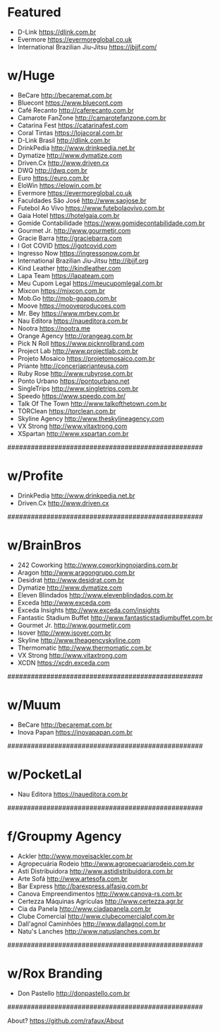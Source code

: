 # Featured

- D-Link https://dlink.com.br
- Evermore https://evermoreglobal.co.uk
- International Brazilian Jiu-Jitsu https://ibjjf.com/

# w/Huge
- BeCare http://becaremat.com.br
- Bluecont https://www.bluecont.com
- Café Recanto http://caferecanto.com.br
- Camarote FanZone http://camarotefanzone.com.br
- Catarina Fest https://catarinafest.com
- Coral Tintas https://lojacoral.com.br
- D-Link Brasil http://dlink.com.br
- DrinkPedia http://www.drinkpedia.net.br
- Dymatize http://www.dymatize.com
- Driven.Cx http://www.driven.cx
- DWQ http://dwq.com.br
- Euro https://euro.com.br
- EloWin https://elowin.com.br
- Evermore https://evermoreglobal.co.uk
- Faculdades São José http://www.saojose.br
- Futebol Ao Vivo https://www.futebolaovivo.com.br
- Gaia Hotel https://hotelgaia.com.br
- Gomide Contabilidade https://www.gomidecontabilidade.com.br
- Gourmet Jr. http://www.gourmetjr.com
- Gracie Barra http://graciebarra.com
- I Got COVID https://igotcovid.com
- Ingresso Now https://ingressonow.com.br
- International Brazilian Jiu-Jitsu http://ibjjf.org
- Kind Leather http://kindleather.com
- Lapa Team https://lapateam.com
- Meu Cupom Legal https://meucupomlegal.com.br
- Mixcon https://mixcon.com.br
- Mob.Go http://mob-goapp.com.br
- Moove https://mooveproducoes.com
- Mr. Bey https://www.mrbey.com.br
- Nau Editora https://naueditora.com.br
- Nootra https://nootra.me
- Orange Agency http://orangeag.com.br
- Pick N Roll https://www.picknrollbrand.com
- Project Lab http://www.projectlab.com.br
- Projeto Mosaico https://projetomosaico.com.br
- Priante http://conceriaprianteusa.com
- Ruby Rose http://www.rubyrose.com.br
- Ponto Urbano https://pontourbano.net
- SingleTrips http://www.singletrips.com.br
- Speedo https://www.speedo.com.br/
- Talk Of The Town http://www.talkofthetown.com.br
- TORClean https://torclean.com.br
- Skyline Agency http://www.theskylineagency.com
- VX Strong http://www.vitaxtrong.com
- XSpartan http://www.xspartan.com.br

##################################################

# w/Profite

- DrinkPedia http://www.drinkpedia.net.br
- Driven.Cx http://www.driven.cx

##################################################

# w/BrainBros
- 242 Coworking http://www.coworkingnojardins.com.br
- Aragon http://www.aragongrupo.com.br
- Desidrat http://www.desidrat.com.br
- Dymatize http://www.dymatize.com
- Eleven Blindados http://www.elevenblindados.com.br
- Exceda http://www.exceda.com
- Exceda Insights http://www.exceda.com/insights
- Fantastic Stadium Buffet http://www.fantasticstadiumbuffet.com.br
- Gourmet Jr. http://www.gourmetjr.com
- Isover http://www.isover.com.br
- Skyline http://www.theagencyskyline.com
- Thermomatic http://www.thermomatic.com.br
- VX Strong http://www.vitaxtrong.com
- XCDN https://xcdn.exceda.com

##################################################

# w/Muum
- BeCare http://becaremat.com.br
- Inova Papan https://inovapapan.com.br

##################################################

# w/PocketLal
- Nau Editora https://naueditora.com.br

##################################################

# f/Groupmy Agency
- Ackler http://www.moveisackler.com.br
- Agropecuária Rodeio http://www.agropecuariarodeio.com.br
- Asti Distribuidora http://www.astidistribuidora.com.br
- Arte Sofá http://www.artesofa.com.br
- Bar Express http://barexpress.alfasig.com.br
- Canova Empreendimentos http://www.canova-rs.com.br
- Certezza Máquinas Agrículas http://www.certezza.agr.br
- Cia da Panela http://www.ciadapanela.com.br
- Clube Comercial http://www.clubecomercialpf.com.br
- Dall'agnol Caminhões http://www.dallagnol.com.br
- Natu's Lanches http://www.natuslanches.com.br

##################################################

# w/Rox Branding
- Don Pastello http://donpastello.com.br

##################################################

About? https://github.com/rafaux/About

